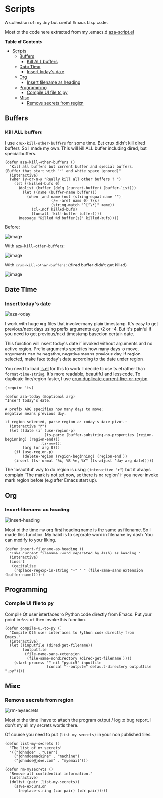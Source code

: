 # Scripts

A collection of my tiny but useful Emacs Lisp code.

Most of the code here extracted from my .emacs.d [aza-script.el](https://github.com/azzamsa/emacs.d/blob/master/aza-packages/aza-scripts.el)

<!-- markdown-toc start - Don't edit this section. Run M-x markdown-toc-refresh-toc -->
**Table of Contents**

- [Scripts](#scripts)
    - [Buffers](#buffers)
        - [Kill ALL buffers](#kill-all-buffers)
    - [Date Time](#date-time)
        - [Insert today's date](#insert-todays-date)
    - [Org](#org)
        - [Insert filename as heading](#insert-filename-as-heading)
    - [Programming](#programming)
        - [Compile UI file to py](#compile-ui-file-to-py)
    - [Misc](#misc)
        - [Remove secrets from region](#remove-secrets-from-region)

<!-- markdown-toc end -->


## Buffers

### Kill ALL buffers

I use `crux-kill-other-buffers` for some time. But crux didn't kill
dired buffers. So I made my own. This will kill ALL buffer including
dired, but special buffers.

``` elisp
(defun aza-kill-other-buffers ()
  "Kill all buffers but current buffer and special buffers.
(Buffer that start with '*' and white space ignored)"
  (interactive)
  (when (y-or-n-p "Really kill all other buffers ? ")
    (let ((killed-bufs 0))
      (dolist (buffer (delq (current-buffer) (buffer-list)))
        (let ((name (buffer-name buffer)))
          (when (and name (not (string-equal name ""))
                     (/= (aref name 0) ?\s)
                     (string-match "^[^\*]" name))
            (cl-incf killed-bufs)
            (funcall 'kill-buffer buffer))))
      (message "Killed %d buffer(s)" killed-bufs))))

```

Before:

![image](https://user-images.githubusercontent.com/17734314/51159142-3ee9bc80-18ba-11e9-82d1-6255ccd59b58.png)

With `aza-kill-other-buffers`:

![image](https://user-images.githubusercontent.com/17734314/51159246-d222f200-18ba-11e9-9f61-91fe0984868c.png)

With `crux-kill-other-buffers`: (dired buffer didn't get killed)

![image](https://user-images.githubusercontent.com/17734314/51159188-77899600-18ba-11e9-9aba-a6567e6dce4b.png)

## Date Time

### Insert today's date

![aza-today](https://user-images.githubusercontent.com/17734314/52390960-a10a9b80-2acd-11e9-90c2-c15f4fcb06c8.gif)

I work with huge org files that involve many plain timestamp. It's
easy to get previous/next days using prefix arguments e.g +2 or
-4. But it's painful if you need to get previous/next timestamp based
on certain date.

This function will insert today's date if invoked without arguments
and no active region. Prefix arguments specifies how many days to
move, arguments can be negative, negative means previous day. If
region selected, make fake today's date according to the date under
region.

You need to load [ts.el](https://github.com/alphapapa/ts.el) for this
to work. I decide to use ts.el rather than `format-time-string`. It's
more readable, beautiful and less code. To duplicate line/region
faster, I use [crux-duplicate-current-line-or-region](https://github.com/bbatsov/crux)

``` elisp
(require 'ts) 

(defun aza-today (&optional arg)
"Insert today's date.

A prefix ARG specifies how many days to move;
negative means previous day.

If region selected, parse region as today's date pivot."
  (interactive "P")
  (let ((date (if (use-region-p)
                  (ts-parse (buffer-substring-no-properties (region-beginning) (region-end)))
                (ts-now)))
        (arg (or arg 0)))
    (if (use-region-p)
        (delete-region (region-beginning) (region-end)))
    (insert (ts-format "%A, %B %e, %Y" (ts-adjust 'day arg date)))))
```

The 'beautiful' way to do region is using `(interactive "r")` but it
always complain 'The mark is not set now, so there is no region' if
you never invoke mark region before (e.g after Emacs start up).


## Org

### Insert filename as heading

![insert-heading](https://user-images.githubusercontent.com/17734314/52390975-acf65d80-2acd-11e9-9c48-4761ceef2e25.gif)

Most of the time my org first heading name is the same as filename. So I
made this function. My habit is to separate word in filename by
dash. You can modify to your liking.

``` elisp
(defun insert-filename-as-heading ()
  "Take current filename (word separated by dash) as heading."
  (interactive)
  (insert
   (capitalize
    (replace-regexp-in-string "-" " " (file-name-sans-extension (buffer-name))))))

```

## Programming

### Compile UI file to py

Compile Qt user interfaces to Python code directly from Emacs. Put
your point in `foo.ui` then invoke this function.

``` elisp
(defun compile-ui-to-py ()
  "Compile Qt5 user interfaces to Python code directly from
Emacs."
  (interactive)
  (let ((inputfile (dired-get-filename))
        (outputfile
         (file-name-sans-extension
          (file-name-nondirectory (dired-get-filename)))))
    (start-process "" nil "pyuic5" inputfile
                   (concat "--output=" default-directory outputfile ".py"))))
```

## Misc

### Remove secrets from region

![rm-mysecrets](https://user-images.githubusercontent.com/17734314/52390983-bc75a680-2acd-11e9-94b5-00980acb8eca.gif)

Most of the time I have to attach the program output / log to bug
report. I don't my all my secrets words there.

Of course you need to put `(list-my-secrets)` in your non published files.

``` elisp
(defun list-my-secrets ()
  "The list of my secrets"
  '(("johndoe" . "user")
    ("johndoemachine" . "machine")
    ("johndoe@jdoe.com" . "myemail")))

(defun rm-mysecrets ()
  "Remove all confidential information."
  (interactive)
  (dolist (pair (list-my-secrets))
    (save-excursion
      (replace-string (car pair) (cdr pair)))))

```

